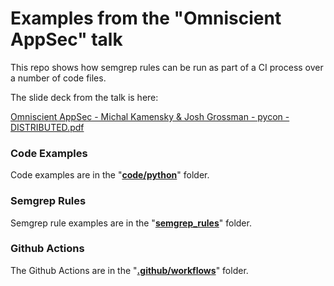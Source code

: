 # Examples from the "Omniscient AppSec" talk

This repo shows how semgrep rules can be run as part of a CI process over a number of code files.

The slide deck from the talk is here:

[Omniscient AppSec - Michal Kamensky & Josh Grossman - pycon - DISTRIBUTED.pdf](/Omniscient%20AppSec%20-%20Michal%20Kamensky%20%26%20Josh%20Grossman%20-%20pycon%20-%20DISTRIBUTED.pdf)

### Code Examples

Code examples are in the "**[code/python](code/python/)**" folder.

### Semgrep Rules

Semgrep rule examples are in the "**[semgrep_rules](semgrep_rules/)**" folder.

### Github Actions

The Github Actions are in the "**[.github/workflows](.github/workflows/)**" folder.
